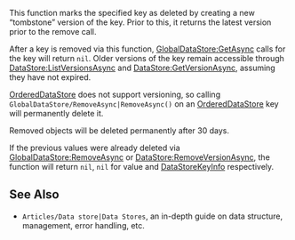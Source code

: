 This function marks the specified key as deleted by creating a new “tombstone” version of the key. Prior to this, it returns the latest version prior to the remove call.

After a key is removed via this function, [GlobalDataStore:GetAsync](https://developer.roblox.com/en-us/api-reference/function/GlobalDataStore/GetAsync) calls for the key will return `nil`. Older versions of the key remain accessible through [DataStore:ListVersionsAsync](https://developer.roblox.com/en-us/api-reference/function/DataStore/ListVersionsAsync) and [DataStore:GetVersionAsync](https://developer.roblox.com/en-us/api-reference/function/DataStore/GetVersionAsync), assuming they have not expired.

[OrderedDataStore](https://developer.roblox.com/en-us/api-reference/class/OrderedDataStore) does not support versioning, so calling `GlobalDataStore/RemoveAsync|RemoveAsync()` on an [OrderedDataStore](https://developer.roblox.com/en-us/api-reference/class/OrderedDataStore) key will permanently delete it.

Removed objects will be deleted permanently after 30 days.

If the previous values were already deleted via [GlobalDataStore:RemoveAsync](https://developer.roblox.com/en-us/api-reference/function/GlobalDataStore/RemoveAsync) or [DataStore:RemoveVersionAsync](https://developer.roblox.com/en-us/api-reference/function/DataStore/RemoveVersionAsync), the function will return `nil`, `nil` for value and [DataStoreKeyInfo](https://developer.roblox.com/en-us/api-reference/class/DataStoreKeyInfo) respectively.

See Also
--------

*   `Articles/Data store|Data Stores`, an in-depth guide on data structure, management, error handling, etc.